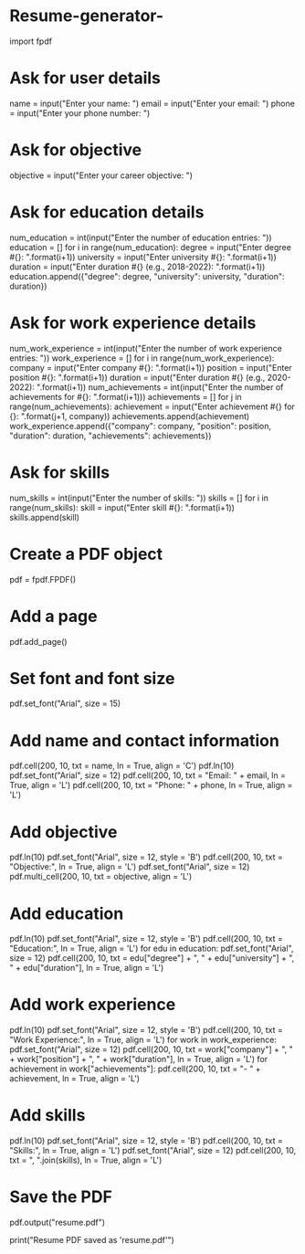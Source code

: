 # Resume-generator-
import fpdf

# Ask for user details
name = input("Enter your name: ")
email = input("Enter your email: ")
phone = input("Enter your phone number: ")

# Ask for objective
objective = input("Enter your career objective: ")

# Ask for education details
num_education = int(input("Enter the number of education entries: "))
education = []
for i in range(num_education):
    degree = input("Enter degree #{}: ".format(i+1))
    university = input("Enter university #{}: ".format(i+1))
    duration = input("Enter duration #{} (e.g., 2018-2022): ".format(i+1))
    education.append({"degree": degree, "university": university, "duration": duration})

# Ask for work experience details
num_work_experience = int(input("Enter the number of work experience entries: "))
work_experience = []
for i in range(num_work_experience):
    company = input("Enter company #{}: ".format(i+1))
    position = input("Enter position #{}: ".format(i+1))
    duration = input("Enter duration #{} (e.g., 2020-2022): ".format(i+1))
    num_achievements = int(input("Enter the number of achievements for #{}: ".format(i+1)))
    achievements = []
    for j in range(num_achievements):
        achievement = input("Enter achievement #{} for {}: ".format(j+1, company))
        achievements.append(achievement)
    work_experience.append({"company": company, "position": position, "duration": duration, "achievements": achievements})

# Ask for skills
num_skills = int(input("Enter the number of skills: "))
skills = []
for i in range(num_skills):
    skill = input("Enter skill #{}: ".format(i+1))
    skills.append(skill)

# Create a PDF object
pdf = fpdf.FPDF()

# Add a page
pdf.add_page()

# Set font and font size
pdf.set_font("Arial", size = 15)

# Add name and contact information
pdf.cell(200, 10, txt = name, ln = True, align = 'C')
pdf.ln(10)
pdf.set_font("Arial", size = 12)
pdf.cell(200, 10, txt = "Email: " + email, ln = True, align = 'L')
pdf.cell(200, 10, txt = "Phone: " + phone, ln = True, align = 'L')

# Add objective
pdf.ln(10)
pdf.set_font("Arial", size = 12, style = 'B')
pdf.cell(200, 10, txt = "Objective:", ln = True, align = 'L')
pdf.set_font("Arial", size = 12)
pdf.multi_cell(200, 10, txt = objective, align = 'L')

# Add education
pdf.ln(10)
pdf.set_font("Arial", size = 12, style = 'B')
pdf.cell(200, 10, txt = "Education:", ln = True, align = 'L')
for edu in education:
    pdf.set_font("Arial", size = 12)
    pdf.cell(200, 10, txt = edu["degree"] + ", " + edu["university"] + ", " + edu["duration"], ln = True, align = 'L')

# Add work experience
pdf.ln(10)
pdf.set_font("Arial", size = 12, style = 'B')
pdf.cell(200, 10, txt = "Work Experience:", ln = True, align = 'L')
for work in work_experience:
    pdf.set_font("Arial", size = 12)
    pdf.cell(200, 10, txt = work["company"] + ", " + work["position"] + ", " + work["duration"], ln = True, align = 'L')
    for achievement in work["achievements"]:
        pdf.cell(200, 10, txt = "- " + achievement, ln = True, align = 'L')

# Add skills
pdf.ln(10)
pdf.set_font("Arial", size = 12, style = 'B')
pdf.cell(200, 10, txt = "Skills:", ln = True, align = 'L')
pdf.set_font("Arial", size = 12)
pdf.cell(200, 10, txt = ", ".join(skills), ln = True, align = 'L')

# Save the PDF
pdf.output("resume.pdf")

print("Resume PDF saved as 'resume.pdf'")
